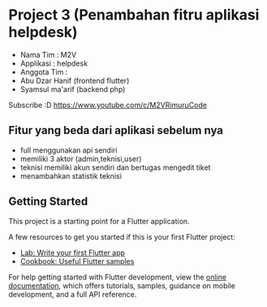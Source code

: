 # Project 3 (Penambahan fitru aplikasi helpdesk)
- Nama Tim : M2V
- Applikasi : helpdesk
- Anggota Tim :
- Abu Dzar Hanif (frontend flutter)
- Syamsul ma'arif (backend php)

Subscribe :D https://www.youtube.com/c/M2VRimuruCode

## Fitur yang beda dari aplikasi sebelum nya
- full menggunakan api sendiri
- memiliki 3 aktor (admin,teknisi,user)
- teknisi memiliki akun sendiri dan bertugas mengedit tiket
- menambahkan statistik teknisi

## Getting Started

This project is a starting point for a Flutter application.

A few resources to get you started if this is your first Flutter project:

- [Lab: Write your first Flutter app](https://docs.flutter.dev/get-started/codelab)
- [Cookbook: Useful Flutter samples](https://docs.flutter.dev/cookbook)

For help getting started with Flutter development, view the
[online documentation](https://docs.flutter.dev/), which offers tutorials,
samples, guidance on mobile development, and a full API reference.
